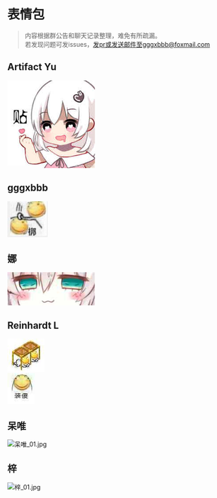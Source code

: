 # 表情包

> 内容根据群公告和聊天记录整理，难免有所疏漏。  
若发现问题可发issues，发pr或发送邮件至gggxbbb@foxmail.com

## Artifact Yu

![Artifact-Yu_01.jpg](_media/bqb/Artifact-Yu_01.jpg)  

## gggxbbb

![gggxbbb_01.jpg](_media/bqb/gggxbbb_01.jpg)  

## 娜

![nana_01.jpg](_media/bqb/nana_01.jpg)  

## Reinhardt L

![Reinhardt-L_01.jpg](_media/bqb/Reinhardt-L_01.jpg)  
![Reinhardt-L_02.jpg](_media/bqb/Reinhardt-L_02.jpg)  

## 呆唯

![呆唯_01.jpg](_media/bqb/呆唯_01.jpg)  

## 梓

![梓_01.jpg](_media/bqb/梓_01.jpg)  
